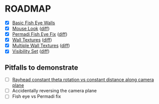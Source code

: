 # ROADMAP

- [x] [Basic Fish Eye Walls](tutorial1.hs)
- [x] [Mouse Look](tutorial2.hs) ([diff](tutorial2.diff))
- [x] [Permadi Fish Eye Fix](tutorial3.hs) ([diff](tutorial3.diff))
- [x] [Wall Textures](tutorial4.hs) ([diff](tutorial4.diff))
- [x] [Multiple Wall Textures](tutorial5.hs) ([diff](tutorial5.diff))
- [x] [Visibility Set](tutorial6.hs) ([diff](tutorial6.diff))

## Pitfalls to demonstrate

- [ ] [Rayhead constant theta rotation vs constant distance along camera plane](https://stackoverflow.com/a/24206301)
- [ ] Accidentally reversing the camera plane
- [ ] Fish eye vs Permadi fix
